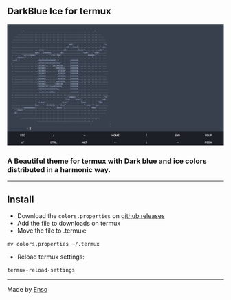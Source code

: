 ## DarkBlue Ice for termux

<img src="images/example.jpg">

### A Beautiful theme for termux with Dark blue and ice colors distributed in a harmonic way. 

---

## Install

* Download the `colors.properties` on [github releases](https://github.com/Dedsd/DarkBlue-Ice-for-termux/releases)
* Add the file to downloads on termux
* Move the file to .termux:

```
mv colors.properties ~/.termux
```

* Reload termux settings:

```
termux-reload-settings
```

---

Made by [Enso](https://github.com/ennso)